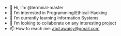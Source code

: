 - 👋 Hi, I’m @terminal-master
- 👀 I’m interested in Programming/Ethical-Hacking
- 🌱 I’m currently learning Information Systems
- 💞️ I’m looking to collaborate on any interesting project
- 📫 How to reach me: abd.awaisy@gmail.com

<!---
terminal-master/terminal-master is a ✨ special ✨ repository because its `README.md` (this file) appears on your GitHub profile.
You can click the Preview link to take a look at your changes.
--->
